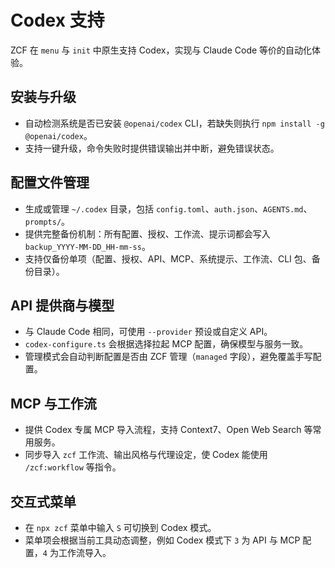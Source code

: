# Codex 支持

ZCF 在 `menu` 与 `init` 中原生支持 Codex，实现与 Claude Code 等价的自动化体验。

## 安装与升级

- 自动检测系统是否已安装 `@openai/codex` CLI，若缺失则执行 `npm install -g @openai/codex`。
- 支持一键升级，命令失败时提供错误输出并中断，避免错误状态。

## 配置文件管理

- 生成或管理 `~/.codex` 目录，包括 `config.toml`、`auth.json`、`AGENTS.md`、`prompts/`。
- 提供完整备份机制：所有配置、授权、工作流、提示词都会写入 `backup_YYYY-MM-DD_HH-mm-ss`。
- 支持仅备份单项（配置、授权、API、MCP、系统提示、工作流、CLI 包、备份目录）。

## API 提供商与模型

- 与 Claude Code 相同，可使用 `--provider` 预设或自定义 API。
- `codex-configure.ts` 会根据选择拉起 MCP 配置，确保模型与服务一致。
- 管理模式会自动判断配置是否由 ZCF 管理（`managed` 字段），避免覆盖手写配置。

## MCP 与工作流

- 提供 Codex 专属 MCP 导入流程，支持 Context7、Open Web Search 等常用服务。
- 同步导入 `zcf` 工作流、输出风格与代理设定，使 Codex 能使用 `/zcf:workflow` 等指令。

## 交互式菜单

- 在 `npx zcf` 菜单中输入 `S` 可切换到 Codex 模式。
- 菜单项会根据当前工具动态调整，例如 Codex 模式下 `3` 为 API 与 MCP 配置，`4` 为工作流导入。
